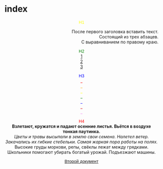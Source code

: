 # index

<html>
  
  <head>
<tittle> <p align="center"><font face ="Arial" color="Yellow">H1 </font>

<body> 
<br> <p align="right">После первого заголовка вставить текcт.<br>Состоящий из трех абзацев.<br>C выравниванием по правому краю.</p>
<tittle> <p align="center"><font face ="Arial" color="Green">H2</font>
<br><a href="file:///C:/Users/Sergey/Desktop/22.html">1</a><br><a href="file:///C:/Users/Sergey/Desktop/3.html">2</a><br><a href="file:///C:/Users/Sergey/Desktop/4.2%20.html">3</a>
<tittle> <p align="center"><font face ="Arial" color="Blue">H3</font>
<br> <font color="Red"> _ </font>
<br><font color="Orange"> _ </font> 
<br><font color="Yellow"> _ </font>
<br><font color="Green"> _ </font>
<br><font color="Blue"> _ </font>
<br><font color="Dark blue"> _ </font>
<br><font color="Violet"> _ </font>
<tittle> <p align="center"><font face ="Arial" color="Red">H4</font>
<br><b>Взлетают, кружатся и падают осенние листья. Вьётся в воздухе тонкая паутинка.</b>
<br><i>Цветы и травы высыпали в землю свои семена. Налетел ветер. Закачались их гибкие стебельки.
Самая жаркая пора работы на полях.</i>
<br>Высокие груды моркови, репы, свёклы лежат между грядками. Школьники помогают убирать богатый урожай. Подъезжают машины.
<tittle> <p align="center"><font face ="Arial"><a href="file:///C:/Users/Sergey/Desktop/22.html">Второй документ</a></font>
